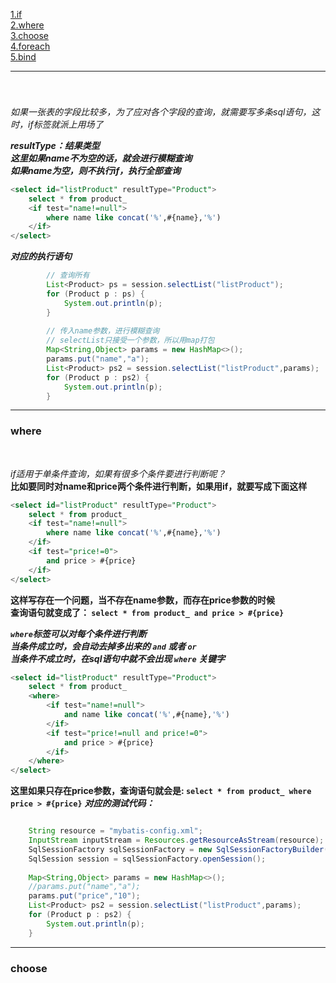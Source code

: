 [1.if](#1)<br>
[2.where](#2)<br>
[3.choose](#3)<br>
[4.foreach](#4)<br>
[5.bind](#5)<br>

---
<h3 id="1"><if标签></h3><br>

_如果一张表的字段比较多，为了应对各个字段的查询，就需要写多条sql语句，这时，if标签就派上用场了_

***resultType：结果类型<br>
	这里如果name不为空的话，就会进行模糊查询<br>
	如果name为空，则不执行if，执行全部查询***
```sql
<select id="listProduct" resultType="Product">
	select * from product_
	<if test="name!=null">
		where name like concat('%',#{name},'%')
	</if>		 	
</select>
```

***对应的执行语句***
```java
		// 查询所有
        List<Product> ps = session.selectList("listProduct");
        for (Product p : ps) {
            System.out.println(p);
        }
         
        // 传入name参数，进行模糊查询
        // selectList只接受一个参数，所以用map打包
        Map<String,Object> params = new HashMap<>();
        params.put("name","a");
        List<Product> ps2 = session.selectList("listProduct",params);
        for (Product p : ps2) {
            System.out.println(p);
        }    

```

---
<h3 id="2">where</h3><br>

_if适用于单条件查询，如果有很多个条件要进行判断呢？_<br>
__比如要同时对name和price两个条件进行判断，如果用if，就要写成下面这样__

```sql
<select id="listProduct" resultType="Product">
    select * from product_
    <if test="name!=null">
        where name like concat('%',#{name},'%')
    </if>           
    <if test="price!=0">
        and price > #{price}
    </if>           
</select>
```
__这样写存在一个问题，当不存在name参数，而存在price参数的时候__<br>
__查询语句就变成了： `select * from product_ and price > #{price}`__

___`where`标签可以对每个条件进行判断<br>
    当条件成立时，会自动去掉多出来的 `and` 或者 `or`<br>
    当条件不成立时，在sql语句中就不会出现 `where` 关键字___

```sql
<select id="listProduct" resultType="Product">
    select * from product_
    <where>
        <if test="name!=null">
            and name like concat('%',#{name},'%')
        </if>           
        <if test="price!=null and price!=0">
            and price > #{price}
        </if>   
    </where>        
</select>
```

__这里如果只存在price参数，查询语句就会是: `select * from product_ where price > #{price}`__
___对应的测试代码：___
```java

    String resource = "mybatis-config.xml";
    InputStream inputStream = Resources.getResourceAsStream(resource);
    SqlSessionFactory sqlSessionFactory = new SqlSessionFactoryBuilder().build(inputStream);
    SqlSession session = sqlSessionFactory.openSession();
  
    Map<String,Object> params = new HashMap<>();
    //params.put("name","a");
    params.put("price","10");
    List<Product> ps2 = session.selectList("listProduct",params);
    for (Product p : ps2) {
        System.out.println(p);
    }      
```

---
<h3 id="3">choose</h3><br>
